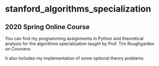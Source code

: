 # stanford_algorithms_specialization

## 2020 Spring Online Course
You can find my programming assignments in Python and theoretical analysis for the algorithms specialization taught by Prof. Tim Roughgarden on Coursera. 

It also includes my implementation of some optional theory problems
